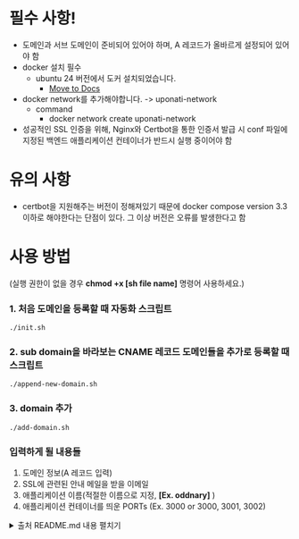 # 필수 사항!

- 도메인과 서브 도메인이 준비되어 있어야 하며, A 레코드가 올바르게 설정되어 있어야 함
- docker 설치 필수
  - ubuntu 24 버전에서 도커 설치되었습니다.
    - [Move to Docs](https://docs.docker.com/engine/install/ubuntu/)
- docker network를 추가해야합니다. -> uponati-network
  - command
    - docker network create uponati-network
- 성공적인 SSL 인증을 위해, Nginx와 Certbot을 통한 인증서 발급 시 conf 파일에 지정된 백엔드 애플리케이션 컨테이너가 반드시 실행 중이어야 함

# 유의 사항

- certbot을 지원해주는 버전이 정해져있기 때문에 docker compose version 3.3 이하로 해야한다는 단점이 있다. 그 이상 버전은 오류를 발생한다고 함

# 사용 방법

(실행 권한이 없을 경우 **chmod +x [sh file name]** 명령어 사용하세요.)

### 1. 처음 도메인을 등록할 때 자동화 스크립트

```
./init.sh
```

### 2. sub domain을 바라보는 CNAME 레코드 도메인들을 추가로 등록할 때 스크립트

```
./append-new-domain.sh
```

### 3. domain 추가

```
./add-domain.sh
```

### 입력하게 될 내용들

1. 도메인 정보(A 레코드 입력)
2. SSL에 관련된 안내 메일을 받을 이메일
3. 애플리케이션 이름(적절한 이름으로 지정, **[Ex. oddnary]** )
4. 애플리케이션 컨테이너를 띄운 PORTs (Ex. 3000 or 3000, 3001, 3002)

<details>

<summary>출처 README.md 내용 펼치기</summary>

- 참조 링크
  - **[보일러 플레이트 깃 링크 - 클릭 시 이동합니다](https://github.com/wmnnd/nginx-certbot)**

# Boilerplate for nginx with Let’s Encrypt on docker-compose

> This repository is accompanied by a [step-by-step guide on how to
> set up nginx and Let’s Encrypt with Docker](https://medium.com/@pentacent/nginx-and-lets-encrypt-with-docker-in-less-than-5-minutes-b4b8a60d3a71).

`init-letsencrypt.sh` fetches and ensures the renewal of a Let’s
Encrypt certificate for one or multiple domains in a docker-compose
setup with nginx.
This is useful when you need to set up nginx as a reverse proxy for an
application..

## Installation

1. [Install docker-compose](https://docs.docker.com/compose/install/#install-compose).

2. Clone this repository: `git clone https://github.com/wmnnd/nginx-certbot.git .`

3. Modify configuration:

- Add domains and email addresses to init-letsencrypt.sh
- Replace all occurrences of example.org with primary domain (the first one you added to init-letsencrypt.sh) in data/nginx/app.conf

4.  Run the init script:

        ./init-letsencrypt.sh

5.  Run the server:

        docker-compose up

## Got questions?

Feel free to post questions in the xcomment section of the [accompanying guide](https://medium.com/@pentacent/nginx-and-lets-encrypt-with-docker-in-less-than-5-minutes-b4b8a60d3a71)

## License

All code in this repository is licensed under the terms of the `MIT License`. For further information please refer to the `LICENSE` file.

</details>
